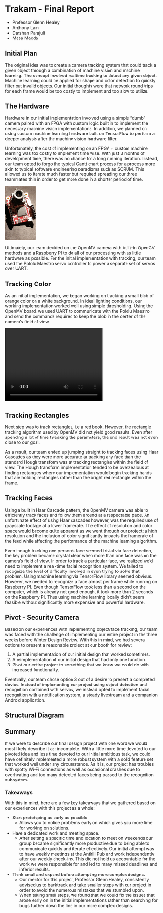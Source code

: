 # Trakam - Final Report

- Professor Glenn Healey
- Anthony Lam
- Darshan Parajuli
- Masa Maeda

## Initial Plan
The original idea was to create a camera tracking system that could track a given object through a combination of machine vision and machine learning. The concept involved realtime tracking to detect any given object.
Machine learning could be applied for shape and color detection to quickly filter out invalid objects. Our initial thoughts were that network round trips for each frame would be too costly to implement and too slow to utilize.

## The Hardware
Hardware in our initial implementation involved using a simple “dumb” camera paired with an FPGA with custom logic built in to implement the necessary machine vision implementations. In addition, we planned on using custom machine learning hardware built on TensorFlow to perform a deeper analysis after the machine vision hardware filter.

Unfortunately, the cost of implementing on an FPGA + custom machine learning was too costly to implement time wise. With just 3 months of development time, there was no chance for a long running iteration. Instead, our team opted to forgo the typical Gantt chart process for a process more akin to typical software engineering paradigms such as SCRUM. This allowed us to iterate much faster but required spreading our three teammates thin in order to get more done in a shorter period of time.

<img src="https://raw.githubusercontent.com/AnthonyLam/Trakam/master/docs/openmv_board.jpg" width=100 />

Ultimately, our team decided on the OpenMV camera with built-in OpenCV methods and a Raspberry PI to do all of our processing with as little hardware as possible. For the initial implementation with tracking, our team used the Pololu Maestro servo controller to power a separate set of servos over UART.

## Tracking Color
As an initial implementation, we began working on tracking a small blob of orange color on a white background. In ideal lighting conditions, our working implementation worked well using simple thresholding. Using the OpenMV board, we used UART to communicate with the Pololu Maestro and send the commands required to keep the blob in the center of the camera’s field of view.

<video src="https://github.com/AnthonyLam/Trakam/blob/master/docs/VIDEO0026.mp4" width="320" height="240" controls preload></video>


## Tracking Rectangles
Next step was to track rectangles, i.e a red book. However, the rectangle tracking algorithm used by OpenMV did not yield good results. Even after spending a lot of time tweaking the parameters, the end result was not even close to our goal.

As a result, our team ended up jumping straight to tracking faces using Haar Cascades as they were more accurate at tracking any face than the standard Hough transform was at tracking rectangles within the field of view. The Hough transform implementation tended to be overzealous at finding rectangles where our implementation would begin tracking hands that are holding rectangles rather than the bright red rectangle within the frame.

## Tracking Faces
Using a built in Haar Cascade pattern, the OpenMV camera was able to efficiently track faces and follow them around at a respectable pace. An unfortunate effect of using Haar cascades however, was the required use of grayscale footage at a lower framerate. The effect of resolution and color space would become quite apparent as we went through our project; a high resolution and the inclusion of color significantly impacts the framerate of the feed while affecting the performance of the machine learning algorithm.

Even though tracking one person’s face seemed trivial via face detection, the key problem became crystal clear when more than one face was on the camera’s field of view. In order to track a particular face, we realized we’d need to implement a real-time facial recognition system. We failed to recognize the level of difficulty involved in even trying to solve that problem. Using machine learning via TensorFlow library seemed obvious. However, we needed to recognize a face almost per frame while running on Raspberry PI. Even though TensorFlow took less than a second on the computer, which is already not good enough, it took more than 2 seconds on the Raspberry PI. Thus using machine learning locally didn’t seem feasible without significantly more expensive and powerful hardware.

## Pivot - Security Camera

Based on our experiences with implementing object/face tracking, our team was faced with the challenge of implementing our entire project in the three weeks before Winter Design Review. With this in mind, we had several options to present a reasonable project at our booth for review:
1. A partial implementation of our initial design that worked sometimes.
2. A reimplementation of our initial design that had only one function.
3. Pivot our entire project to something that we knew we could do with increased functionality.

Eventually, our team chose option 3 out of a desire to present a completed device. Instead of implementing our project using object detection and recognition combined with servos, we instead opted to implement facial recognition with a notification system, a steady livestream and a companion Android application.

## Structural Diagram

## Summary
If we were to describe our final design project with one word we would most likely describe it as: incomplete. With a little more time devoted to our pivoted idea and less time devoted to our initial ambitious task, we could have definitely implemented a more robust system with a solid feature set that worked well under any circumstance. As it is, our project has troubles with spotty Wi-Fi connections as well as occasional crashes due to overheating and too many detected faces being passed to the recognition subsystem.
### Takeaways
With this in mind, here are a few key takeaways that we gathered based on our experiences with this project as a whole:
- Start prototyping as early as possible
    * Allows you to notice problems early on which gives you more time for working on solutions.
- Have a dedicated work and meeting space.
    * After setting a specific time and location to meet on weekends our group became significantly more productive due to being able to communicate quickly and iterate effectively. Our initial attempt was to have weekly meetings at the Anthill Pub and work independently after our weekly check-ins. This did not hold us accountable for the work we were responsible for and led to many missed deadlines and inferior results.
- Think small and expand before attempting more complex designs.
    * Our mentor for this project, Professor Glenn Healey, consistently advised us to backtrack and take smaller steps with our project in order to avoid the numerous mistakes that we stumbled upon.
    * When taking small steps, we found that we could fix the issues that arose early on in the initial implementations rather than searching for bugs further down the line in our more complex designs.
